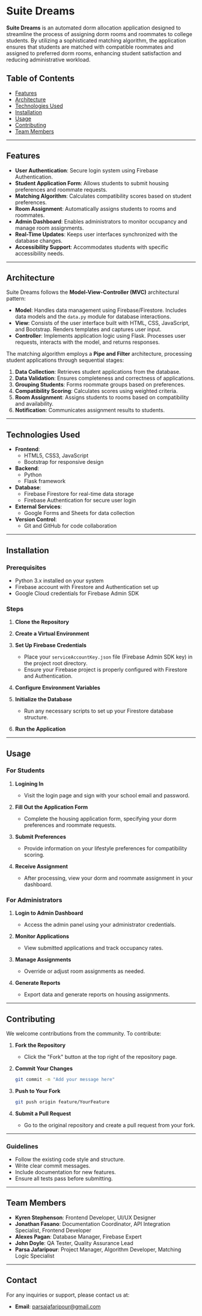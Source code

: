 # Suite Dreams

**Suite Dreams** is an automated dorm allocation application designed to streamline the process of assigning dorm rooms and roommates to college students. By utilizing a sophisticated matching algorithm, the application ensures that students are matched with compatible roommates and assigned to preferred dorm rooms, enhancing student satisfaction and reducing administrative workload.

## Table of Contents

- [Features](#features)
- [Architecture](#architecture)
- [Technologies Used](#technologies-used)
- [Installation](#installation)
- [Usage](#usage)
- [Contributing](#contributing)
- [Team Members](#team-members)

---

## Features

- **User Authentication**: Secure login system using Firebase Authentication.
- **Student Application Form**: Allows students to submit housing preferences and roommate requests.
- **Matching Algorithm**: Calculates compatibility scores based on student preferences.
- **Room Assignment**: Automatically assigns students to rooms and roommates.
- **Admin Dashboard**: Enables administrators to monitor occupancy and manage room assignments.
- **Real-Time Updates**: Keeps user interfaces synchronized with the database changes.
- **Accessibility Support**: Accommodates students with specific accessibility needs.

---

## Architecture

Suite Dreams follows the **Model-View-Controller (MVC)** architectural pattern:

- **Model**: Handles data management using Firebase/Firestore. Includes data models and the `data.py` module for database interactions.
- **View**: Consists of the user interface built with HTML, CSS, JavaScript, and Bootstrap. Renders templates and captures user input.
- **Controller**: Implements application logic using Flask. Processes user requests, interacts with the model, and returns responses.

The matching algorithm employs a **Pipe and Filter** architecture, processing student applications through sequential stages:

1. **Data Collection**: Retrieves student applications from the database.
2. **Data Validation**: Ensures completeness and correctness of applications.
3. **Grouping Students**: Forms roommate groups based on preferences.
4. **Compatibility Scoring**: Calculates scores using weighted criteria.
5. **Room Assignment**: Assigns students to rooms based on compatibility and availability.
6. **Notification**: Communicates assignment results to students.

---

## Technologies Used

- **Frontend**:
  - HTML5, CSS3, JavaScript
  - Bootstrap for responsive design
- **Backend**:
  - Python
  - Flask framework
- **Database**:
  - Firebase Firestore for real-time data storage
  - Firebase Authentication for secure user login
- **External Services**:
  - Google Forms and Sheets for data collection
- **Version Control**:
  - Git and GitHub for code collaboration

---

## Installation

### Prerequisites

- Python 3.x installed on your system
- Firebase account with Firestore and Authentication set up
- Google Cloud credentials for Firebase Admin SDK

### Steps

1. **Clone the Repository**

2. **Create a Virtual Environment**

3. **Set Up Firebase Credentials**

   - Place your `serviceAccountKey.json` file (Firebase Admin SDK key) in the project root directory.
   - Ensure your Firebase project is properly configured with Firestore and Authentication.

4. **Configure Environment Variables**

5. **Initialize the Database**

   - Run any necessary scripts to set up your Firestore database structure.

6. **Run the Application**

---

## Usage

### For Students

1. **Logining In**

   - Visit the login page and sign with your school email and password.

2. **Fill Out the Application Form**

   - Complete the housing application form, specifying your dorm preferences and roommate requests.

3. **Submit Preferences**

   - Provide information on your lifestyle preferences for compatibility scoring.

4. **Receive Assignment**

   - After processing, view your dorm and roommate assignment in your dashboard.

### For Administrators

1. **Login to Admin Dashboard**

   - Access the admin panel using your administrator credentials.

2. **Monitor Applications**

   - View submitted applications and track occupancy rates.

3. **Manage Assignments**

   - Override or adjust room assignments as needed.

4. **Generate Reports**

   - Export data and generate reports on housing assignments.

---

## Contributing

We welcome contributions from the community. To contribute:

1. **Fork the Repository**

   - Click the "Fork" button at the top right of the repository page.

2. **Commit Your Changes**

   ```bash
   git commit -m "Add your message here"
   ```

3. **Push to Your Fork**

   ```bash
   git push origin feature/YourFeature
   ```

4. **Submit a Pull Request**

   - Go to the original repository and create a pull request from your fork.

---

### Guidelines

- Follow the existing code style and structure.
- Write clear commit messages.
- Include documentation for new features.
- Ensure all tests pass before submitting.

---

## Team Members

- **Kyren Stephenson**: Frontend Developer, UI/UX Designer
- **Jonathan Fasano**: Documentation Coordinator, API Integration Specialist, Frontend Developer
- **Alexes Pagan**: Database Manager, Firebase Expert
- **John Doyle**: QA Tester, Quality Assurance Lead
- **Parsa Jafaripour**: Project Manager, Algorithm Developer, Matching Logic Specialist

---

## Contact

For any inquiries or support, please contact us at:

- **Email**: parsajafaripour@gmail.com
